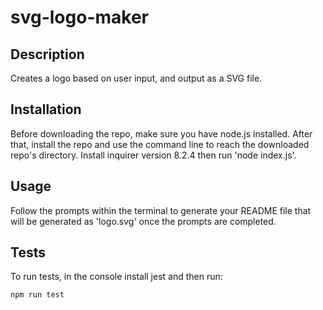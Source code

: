 # svg-logo-maker

## Description

Creates a logo based on user input, and output as a SVG file.

## Installation

Before downloading the repo, make sure you have node.js installed. After that, install the repo and use the command line to reach the downloaded repo's directory. Install inquirer version 8.2.4
then run 'node index.js'.

## Usage

Follow the prompts within the terminal to generate your README file that will be generated as 'logo.svg' once the prompts are completed.

## Tests

To run tests, in the console install jest and then run:
```
npm run test
```